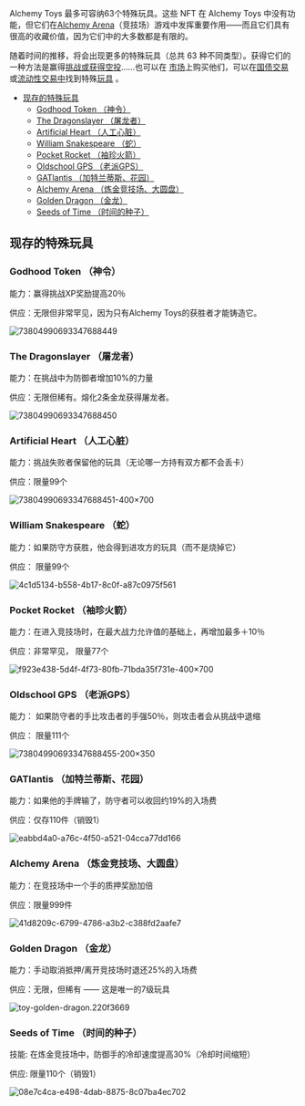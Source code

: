 Alchemy Toys 最多可容纳63个特殊玩具。这些 NFT 在 Alchemy Toys 中没有功能，但它们在[Alchemy Arena](https://gat.network/alchemy-arena/)（竞技场）游戏中发挥重要作用——而且它们具有很高的收藏价值，因为它们中的大多数都是有限的。

随着时间的推移，将会出现更多的特殊玩具（总共 63 种不同类型）。获得它们的一种方法是赢得[挑战或获得空投](https://gat.network/challenges-nft-airdrops/)……也可以在 [市场](https://minted.vodka/)上购买他们，可以在[国债交易](https://gat.network/watch-out-collectors-special-toys-available-at-minted-vodka-very-soon/) 或[流动性交易中](https://gat.network/win-win-buy-special-toys-with-a-discount-secure-liquidity-for-gat/)找到特殊[玩具](https://gat.network/win-win-buy-special-toys-with-a-discount-secure-liquidity-for-gat/) 。


- [现存的特殊玩具](#现存的特殊玩具)
  - [Godhood Token （神令）](#godhood-token-神令)
  - [The Dragonslayer （屠龙者）](#the-dragonslayer-屠龙者)
  - [Artificial Heart （人工心脏）](#artificial-heart-人工心脏)
  - [William Snakespeare （蛇）](#william-snakespeare-蛇)
  - [Pocket Rocket （袖珍火箭）](#pocket-rocket-袖珍火箭)
  - [Oldschool GPS （老派GPS）](#oldschool-gps-老派gps)
  - [GATlantis （加特兰蒂斯、花园）](#gatlantis-加特兰蒂斯花园)
  - [Alchemy Arena （炼金竞技场、大圆盘）](#alchemy-arena-炼金竞技场大圆盘)
  - [Golden Dragon （金龙）](#golden-dragon-金龙)
  - [Seeds of Time （时间的种子）](#seeds-of-time-时间的种子)


## 现存的特殊玩具

### Godhood Token （神令）

能力：赢得挑战XP奖励提高20％

供应：无限但非常罕见，因为只有Alchemy Toys的获胜者才能铸造它。

![](https://gat.network/wp-content/uploads/2021/08/73804990693347688449-1-171x300.png "73804990693347688449")

### The Dragonslayer （屠龙者）

能力：在挑战中为防御者增加10%的力量

供应：无限但稀有。熔化2条金龙获得屠龙者。

![](https://gat.network/wp-content/uploads/2021/07/73804990693347688450-171x300.png "73804990693347688450")

### Artificial Heart （人工心脏）

能力：挑战失败者保留他的玩具（无论哪一方持有双方都不会丢卡）

供应：限量99个

![](https://gat.network/wp-content/uploads/2021/08/73804990693347688451-400x700-1-171x300.png "73804990693347688451-400×700")

### William Snakespeare （蛇）

能力：如果防守方获胜，他会得到进攻方的玩具（而不是烧掉它）

供应： 限量99个

![](https://gat.network/wp-content/uploads/2021/08/4c1d5134-b558-4b17-8c0f-a87c0975f561-171x300.jpeg "4c1d5134-b558-4b17-8c0f-a87c0975f561")

### Pocket Rocket （袖珍火箭）

能力：在进入竞技场时，在最大战力允许值的基础上，再增加最多＋10％

供应：非常罕见， 限量77个

![](https://gat.network/wp-content/uploads/2021/08/f923e438-5d4f-4f73-80fb-71bda35f731e-400x700-1-171x300.jpeg "f923e438-5d4f-4f73-80fb-71bda35f731e-400×700")

### Oldschool GPS （老派GPS）

能力： 如果防守者的手比攻击者的手强50％，则攻击者会从挑战中退缩

供应： 限量111个

![](https://gat.network/wp-content/uploads/2021/08/73804990693347688455-200x350-1-171x300.png "73804990693347688455-200×350")

### GATlantis （加特兰蒂斯、花园）

能力：如果他的手牌输了，防守者可以收回约19%的入场费

供应：仅存110件（销毁1）

![](https://gat.network/wp-content/uploads/2021/08/eabbd4a0-a76c-4f50-a521-04cca77dd166-171x300.jpeg "eabbd4a0-a76c-4f50-a521-04cca77dd166")

### Alchemy Arena （炼金竞技场、大圆盘）

能力：在竞技场中一个手的质押奖励加倍

供应：限量999件

![](https://gat.network/wp-content/uploads/2021/08/41d8209c-6799-4786-a3b2-c388fd2aafe7-171x300.png "41d8209c-6799-4786-a3b2-c388fd2aafe7")

### Golden Dragon （金龙）

能力：手动取消抵押/离开竞技场时退还25%的入场费

供应：无限，但稀有 —— 这是唯一的7级玩具

![](https://gat.network/wp-content/uploads/2021/08/toy-golden-dragon.220f3669-171x300.png "toy-golden-dragon.220f3669")

### Seeds of Time （时间的种子）

技能: 在炼金竞技场中，防御手的冷却速度提高30%（冷却时间缩短）

供应: 限量110个（销毁1）

![](https://gat.network/wp-content/uploads/2021/08/08e7c4ca-e498-4dab-8875-8c07ba4ec702-171x300.jpeg "08e7c4ca-e498-4dab-8875-8c07ba4ec702")
